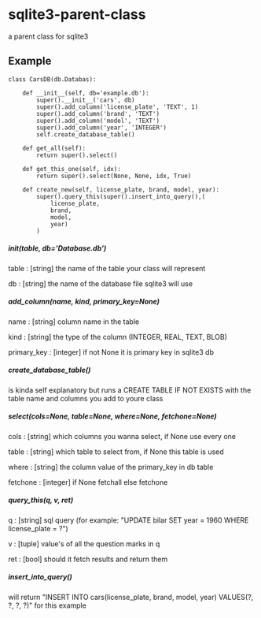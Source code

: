# sqlite3-parent-class
a parent class for sqlite3

## Example
	class CarsDB(db.Databas):
	
		def __init__(self, db='example.db'):
			super().__init__('cars', db)
			super().add_column('license_plate', 'TEXT', 1)
			super().add_column('brand', 'TEXT')
			super().add_column('model', 'TEXT')
			super().add_column('year', 'INTEGER')
			self.create_database_table()
    
		def get_all(self):
			return super().select()
			
	  	def get_this_one(self, idx):
			return super().select(None, None, idx, True)
		
		def create_new(self, license_plate, brand, model, year):
			super().query_this(super().insert_into_query(),(
				license_plate,
				brand,
				model,
				year)
			)

##### __init__(table, db='Database.db')
table : [string]
	the name of the table your class will represent
	
db : [string]
	the name of the database file sqlite3 will use

##### add_column(name, kind, primary_key=None)
name : [string]
	column name in the table
	
kind : [string]
	the type of the column (INTEGER, REAL, TEXT, BLOB)
	
primary_key : [integer]
	if not None it is primary key in sqlite3 db

##### create_database_table()
is kinda self explanatory but runs a CREATE TABLE IF NOT EXISTS
with the table name and columns you add to youre class

##### select(cols=None, table=None, where=None, fetchone=None)
cols : [string]
	which columns you wanna select, if None use every one

table : [string]
	which table to select from, if None this table is used
	
where : [string]
	the column value of the primary_key in db table
	
fetchone : [integer]
	if None fetchall else fetchone
	
##### query_this(q, v, ret)
q : [string]
	sql query (for example: "UPDATE bilar SET year = 1960 WHERE license_plate = ?")
	
v : [tuple]
	value's of all the question marks in q
	
ret : [bool]
	should it fetch results and return them

##### insert_into_query()
will return "INSERT INTO cars(license_plate, brand, model, year) VALUES(?, ?, ?, ?)" for this example
